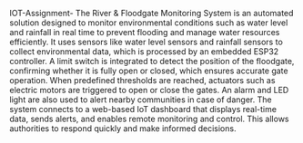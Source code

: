 IOT-Assignment-
The River & Floodgate Monitoring System is an automated solution designed to monitor environmental conditions such as water level and rainfall in real time to prevent flooding and manage water resources efficiently.
It uses sensors like water level sensors and rainfall sensors to collect environmental data, which is processed by an embedded ESP32 controller.
A limit switch is integrated to detect the position of the floodgate, confirming whether it is fully open or closed, which ensures accurate gate operation.
When predefined thresholds are reached, actuators such as electric motors are triggered to open or close the gates. An alarm and LED light are also used to alert nearby communities in case of danger.
The system connects to a web-based IoT dashboard that displays real-time data, sends alerts, and enables remote monitoring and control. This allows authorities to respond quickly and make informed decisions.


